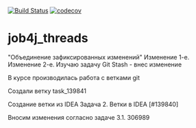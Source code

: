 [![Build Status](https://www.travis-ci.com/AlexeyEsipov/job4j_threads.svg?branch=master)](https://www.travis-ci.com/AlexeyEsipov/job4j_threads)
[![codecov](https://codecov.io/gh/AlexeyEsipov/job4j_threads/branch/master/graph/badge.svg?token=1GTNT8074I)](https://codecov.io/gh/AlexeyEsipov/job4j_threads)
# job4j_threads

"Объединение зафиксированных изменений"
Изменение 1-е.
Изменение 2-е.
Изучаю задачу Git Stash - внес изменение 

В курсе производилась работа с ветками git

Создали ветку task_139841

Создание ветки из IDEA Задача 2. Ветки в IDEA [#139840]

Вносим изменения согласно задаче 3.1. 306989 